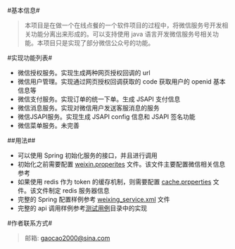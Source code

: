 #基本信息#
>本项目是在做一个在线点餐的一个软件项目的过程中，将微信服务号开发相关功能分离出来形成的。可以支持使用 java 语言开发微信服务号相关功能。本项目只是实现了部分微信公众号的功能。

#实现功能列表#

 - 微信授权服务。实现生成两种网页授权回调的 url 
 - 微信用户管理。实现通过网页授权回调获取的 code 获取用户的 openid 基本信息等
 - 微信支付服务。实现订单的统一下单。生成 JSAPI 支付信息
 - 微信消息服务。实现对微信用户发送客服消息的服务
 - 微信JSAPI服务。实现生成 JSAPI config 信息和 JSAPI 签名功能
 - 微信菜单服务。未完善

##用法##

 - 可以使用 Spring 初始化服务的接口，并且进行调用
 - 初始化之前需要配置 [weixin.properites][1] 文件。该文件主要配置微信相关信息
参考
 - 如果使用 redis 作为 token 的缓存机制，则需要配置 [cache.prpperties][2] 文件。该文件制定 redis 服务器信息
 - 完整的 Spring 配置样例参考  [weixing_service.xml][3] 文件
 - 完整的 api 调用样例参考[测试用例][4]目录中的实现 

#作者联系方式#
>邮箱: gaocao2000@sina.com


  [1]: https://github.com/gaochao2000/weixin-java/blob/master/src/test/resource/weixing.properties
  [2]: https://github.com/gaochao2000/weixin-java/blob/master/src/test/resource/cache.properties
  [3]: https://github.com/gaochao2000/weixin-java/blob/master/src/test/resource/weixing_service.xml
  [4]: https://github.com/gaochao2000/weixin-java/tree/master/src/test/java/com/x97/weixin
